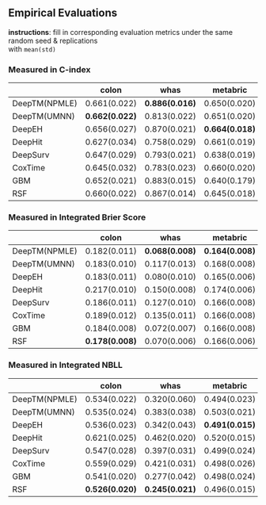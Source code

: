## Empirical Evaluations

**instructions**: fill in corresponding evaluation metrics under the same random seed & replications  
with `mean(std)`

### Measured in C-index
|               | colon            | whas             | metabric         | gbsg             | flchain          | support          | kkbox        |
|---------------|------------------|------------------|------------------|------------------|------------------|------------------|--------------|
| DeepTM(NPMLE) | 0.661(0.022)     | **0.886(0.016)** | 0.650(0.020)     | 0.678(0.013)     | 0.793(0.010)     | 0.613(0.007)     |              |
| DeepTM(UMNN)  | **0.662(0.022)** | 0.813(0.022)     | 0.651(0.020)     | 0.673(0.013)     | 0.791(0.011)     | 0.613(0.009)     |              |
| DeepEH        | 0.656(0.027)     | 0.870(0.021)     | **0.664(0.018)** | **0.679(0.013)** | 0.790(0.011)     | 0.610(0.009)     |              |
| DeepHit       | 0.627(0.034)     | 0.758(0.029)     | 0.661(0.019)     | 0.666(0.015)     | 0.783(0.010)     | 0.532(0.013)     |              |
| DeepSurv      | 0.647(0.029)     | 0.793(0.021)     | 0.638(0.019)     | 0.672(0.015)     | 0.790(0.010)     | 0.609(0.005)     | 0.839(0.001) |
| CoxTime       | 0.645(0.032)     | 0.783(0.023)     | 0.660(0.020)     | 0.672(0.017)     | 0.790(0.010)     | 0.608(0.009)     |              |
| GBM           | 0.652(0.021)     | 0.883(0.015)     | 0.640(0.179)     | 0.674(0.012)     | **0.795(0.011)** | 0.615(0.008)     |              |
| RSF           | 0.660(0.022)     | 0.867(0.014)     | 0.645(0.018)     | 0.673(0.013)     | 0.787(0.011)     | **0.616(0.008)** |              |


### Measured in Integrated Brier Score
|               | colon            | whas             | metabric         | gbsg             | flchain          | support          | kkbox        |
|---------------|------------------|------------------|------------------|------------------|------------------|------------------|--------------|
| DeepTM(NPMLE) | 0.182(0.011)     | **0.068(0.008)** | **0.164(0.008)** | **0.176(0.006)** | 0.101(0.004)     | 0.192(0.004)     |              |
| DeepTM(UMNN)  | 0.183(0.010)     | 0.117(0.013)     | 0.168(0.008)     | 0.179(0.006)     | 0.101(0.004)     | 0.197(0.006)     |              |
| DeepEH        | 0.183(0.011)     | 0.080(0.010)     | 0.165(0.006)     | **0.176(0.005)** | 0.101(0.004)     | 0.193(0.004)     |              |
| DeepHit       | 0.217(0.010)     | 0.150(0.008)     | 0.174(0.006)     | 0.196(0.004)     | 0.124(0.004)     | 0.209(0.002)     |              |
| DeepSurv      | 0.186(0.011)     | 0.127(0.010)     | 0.166(0.008)     | 0.178(0.005)     | 0.101(0.004)     | 0.193(0.004)     | 0.113(0.001) |
| CoxTime       | 0.189(0.012)     | 0.135(0.011)     | 0.166(0.008)     | 0.179(0.006)     | 0.103(0.007)     | 0.192(0.004)     |              |
| GBM           | 0.184(0.008)     | 0.072(0.007)     | 0.166(0.008)     | 0.178(0.004)     | **0.010(0.004)** | 0.192(0.004)     |              |
| RSF           | **0.178(0.008)** | 0.070(0.006)     | 0.166(0.006)     | 0.179(0.004)     | **0.010(0.004)** | **0.191(0.004)** |              |


### Measured in Integrated NBLL
|               | colon            | whas              | metabric         | gbsg             | flchain          | support          | kkbox         |
|---------------|------------------|-------------------|------------------|------------------|------------------|------------------|---------------|
| DeepTM(NPMLE) | 0.534(0.022)     | 0.320(0.060)      | 0.494(0.023)     | 0.521(0.012)     | 0.332(0.011)     | 0.565(0.010)     |               |
| DeepTM(UMNN)  | 0.535(0.024)     | 0.383(0.038)      | 0.503(0.021)     | 0.532(0.014)     | 0.335(0.013)     | 0.578(0.013)     |               |
| DeepEH        | 0.536(0.023)     | 0.342(0.043)      | **0.491(0.015)** | **0.519(0.013)** | 0.333(0.011)     | 0.566(0.010)     |               |
| DeepHit       | 0.621(0.025)     | 0.462(0.020)      | 0.520(0.015)     | 0.566(0.011)     | 0.390(0.011)     | 0.609(0.005)     |               |
| DeepSurv      | 0.547(0.028)     | 0.397(0.031)      | 0.499(0.024)     | 0.527(0.012)     | 0.334(0.012)     | 0.566(0.010)     | 0.353(0.002)  |
| CoxTime       | 0.559(0.029)     | 0.421(0.031)      | 0.498(0.026)     | 0.528(0.016)     | 0.345(0.026)     | 0.567(0.012)     |               |
| GBM           | 0.541(0.020)     | 0.277(0.042)      | 0.498(0.024)     | 0.527(0.011)     | **0.329(0.011)** | 0.565(0.010)     |               |
| RSF           | **0.526(0.020)** | **0.245(0.021)**  | 0.496(0.015)     | 0.528(0.010en)   | **0.329(0.011)** | **0.563(0.010)** |               |

